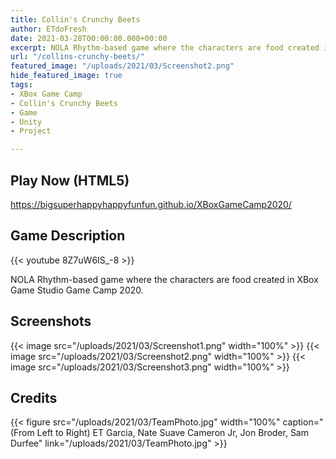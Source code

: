 ```yaml
---
title: Collin's Crunchy Beets
author: ETdoFresh
date: 2021-03-28T00:00:00.000+00:00
excerpt: NOLA Rhythm-based game where the characters are food created in XBox Game Studio Game Camp 2020.
url: "/collins-crunchy-beets/"
featured_image: "/uploads/2021/03/Screenshot2.png"
hide_featured_image: true
tags:
- XBox Game Camp
- Collin's Crunchy Beets
- Game
- Unity
- Project

---
```

## Play Now (HTML5)

https://bigsuperhappyhappyfunfun.github.io/XBoxGameCamp2020/

## Game Description

{{< youtube 8Z7uW6IS_-8 >}}

NOLA Rhythm-based game where the characters are food created in XBox Game Studio Game Camp 2020.

## Screenshots

{{< image src="/uploads/2021/03/Screenshot1.png" width="100%" >}}
{{< image src="/uploads/2021/03/Screenshot2.png" width="100%" >}}
{{< image src="/uploads/2021/03/Screenshot3.png" width="100%" >}}

## Credits

{{< figure src="/uploads/2021/03/TeamPhoto.jpg" width="100%" caption="(From Left to Right) ET Garcia, Nate Suave Cameron Jr, Jon Broder, Sam Durfee" link="/uploads/2021/03/TeamPhoto.jpg" >}}
